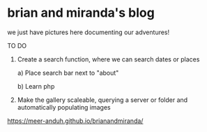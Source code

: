 # brian and miranda's blog
we just have pictures here documenting our adventures!

TO DO
  1. Create a search function, where we can search dates or places
      
      a) Place search bar next to "about"
      
      b) Learn php
  2. Make the gallery scaleable, querying a server or folder and automatically populating images
  

https://meer-anduh.github.io/brianandmiranda/
